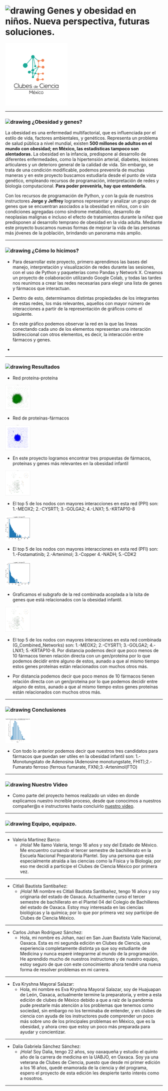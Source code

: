 
# <img src="https://image.flaticon.com/icons/png/512/1422/1422840.png" alt="drawing" width="50"/> Genes y obesidad en niños. Nueva perspectiva, futuras soluciones.
<img src="Logo_CdeCMx.png" width=200>

---

### <img src="https://img.icons8.com/bubbles/2x/ffffff/visible--v2.png" alt="drawing" width="30"/> ¿Obesidad y genes?

La obesidad es una enfermedad multifactorial, que es influenciada por el estilo de vida, factores ambientales, y genéticos. Representa un problema de salud pública a nivel mundial, existen **500 millones de adultos en el mundo con obesidad; en México, las estadísticas tampoco son alentadoras.** La obesidad en la infancia, predispone al desarrollo de diferentes enfermedades, como la hipertensión arterial, diabetes, lesiones articulares y un deterioro general de la calidad de vida. Sin embargo, se trata de una condición modificable, podemos prevenirla de muchas maneras y en este proyecto buscamos estudiarla desde el punto de vista genético, empleando recursos de programación, interpretación de redes y biología computacional. **Para poder prevenirla, hay que entenderla.**

Con los recursos de programación de Python, y con la guía de nuestros instructores **Jorge y Jeffrey** logramos representar y analizar un grupo de genes que se encuentran asociados a la obesidad en niños, con o sin condiciones agregadas como síndrome metabólico, desarrollo de neoplasias malignas e incluso el efecto de tratamientos durante la niñez que predisponen al desarrollo temprano de obesidad en la vida adulta. Mediante este proyecto buscamos nuevas formas de mejorar la vida de las personas  más jóvenes de la población, brindando un panorama más amplio.

---

### <img src="https://image.flaticon.com/icons/png/512/190/190536.png" alt="drawing" width="30"/> ¿Cómo lo hicimos?

* Para desarrollar este proyecto, primero aprendimos las bases del manejo, interpretación y visualización de redes durante las sesiones, con el uso de Python y paqueterías como Pandas y Network X.  Creamos un proyecto de colaboración utilizando Google Colab, y todas las tardes nos reunimos a crear las redes necesarias para elegir una lista de genes y fármacos que interactuan.
* Dentro de esto, determinamos distintas propiedades de los integrantes de estas redes, los más relevantes, aquellos con mayor número de interacciones a partir de la representación de gráficos como el siguiente.

 * En este gráfico podemos observar la red en la que las lineas conectando cada uno de los elementos representan una interación bidireccional con otros elementos, es decir, la interacción entre fármacos y genes.
 
 * 

---

### <img src="https://uxwing.com/wp-content/themes/uxwing/download/48-checkmark-cross/success-green-check-mark.png" alt="drawing" width="30"/> Resultados

* Red proteína-proteína

<img src="https://github.com/CdeCMx-org/proyectos-2021-club_7_2/blob/main/nx/red%20proteina%20proteina.png" alt="Red de interacción" style="height: 80px; width:80px;"/>

* Red de proteínas-fármacos

<img src="https://github.com/CdeCMx-org/proyectos-2021-club_7_2/blob/main/nx/red%20farmacos.png" alt="Red de interacción" style="height: 80px; width:80px;"/>

* En este proyecto logramos encontrar tres propuestas de fármacos, proteínas y genes más relevantes en la obesidad infantil

<img src="https://github.com/CdeCMx-org/proyectos-2021-club_7_2/blob/main/nx/network.png" alt="Red de interacción" style="height: 80px; width:80px;"/>

* El top 5 de los nodos con mayores interacciones en esta red (PPI) son: 1.-MEOX2; 2.-CYSRT1; 3.-GOLGA2; 4.-LNX1; 5.-KRTAP10-8

<img src="nx/histograma001.png" alt="Red de interacción" style="height: 80px; width:80px;"/>

* El top 5 de los nodos con mayores interacciones en esta red (PFI) son: 1.-Fostamatinib; 2.-Artenimol; 3.-Copper 4.-NADH; 5.-CDK2

<img src="https://github.com/CdeCMx-org/proyectos-2021-club_7_2/blob/main/nx/histograma002.png" alt="Red de interacción" style="height: 80px; width:80px;"/>

* Graficamos el subgrafo de la red combinada acoplada a la lsita de genes que está relacionados con la obesidad infantil.

<img src="https://github.com/CdeCMx-org/proyectos-2021-club_7_2/blob/main/nx/network.png" alt="Red de interacción" style="height: 80px; width:80px;"/>

* El top 5 de los nodos con mayores interacciones en esta red combinada (G_Combined_Networks) son: 1.-MEOX2; 2.-CYSRT1; 3.-GOLGA2; 4.-LNX1; 5.-KRTAP10-8.
Por distancia podemos decir que poco menos de 10 fármacos tienen relación directa con un gen/proteína por lo que podemos decidir entre alguno de estos, aunado a que al mismo tiempo estos genes proteínas están relacionados con muchos otros más.

* Por distancia podemos decir que poco menos de 10 fármacos tienen relación directa con un gen/proteína por lo que podemos decidir entre alguno de estos, aunado a que al mismo tiempo estos genes proteínas están relacionados con muchos otros más.

---

### <img src="https://www.iconpacks.net/icons/2/free-opened-book-icon-3169-thumb.png" alt="drawing" width="30"/> Conclusiones


<img src="https://github.com/CdeCMx-org/proyectos-2021-club_7_2/blob/main/nx/histograma004.png" alt="Interacción final" style="height: 80px; width:80px;"/>

* Con todo lo anterior podemos decir que nuestros tres candidatos para fármacos que puedan ser utiles en la obesidad infantil son: 1.-Monotungstato de Adenosina (Adenosine monotungstate, FHIT);2.-Fumarato ferroso (ferrous fumarate, FXN);3.-Artenimol(FTO)


---

### <img src="https://freepngimg.com/download/youtube/77718-network-youtube-computer-facebook-social-video-icon.png" alt="drawing" width="30"/> Nuestro Video


 * Como parte del proyecto hemos realizado un video en donde explicamos nuestro increíble proceso, desde que conocimos a nuestros compañer@s e instructores hasta concluirlo [nuestro video](https://youtu.be/ZfkxW0UAlT0).

---
 
### <img src="https://img.icons8.com/color/452/mexico-circular.png" alt="drawing" width="30"/> Equipo, equipazo.

---
* Valeria Martinez Barco:
  - ¡Hola! Me llamo Valeria, tengo 16 años y soy del Estado de México. Me encuentro cursando el tercer semestre de bachillerato en la Escuela Nacional Preparatoria Plantel. Soy una persona que está especialmente atraída a las ciencias como la Física y la Biología; por eso me decidí a partícipe el Clubes de Ciencia México por primera vez. 

---
* Citlali Bautista Santibañez: 
  - ¡Hola! Mi nombre es Citlali Bautista Santibañez, tengo 16 años y soy originaria del estado de Oaxaca. Actualmente curso el tercer semestre de bachillerato en el Plantel 04 del Colegio de Bachilleres del estado de Oaxaca. Estoy muy interesada en las ciencias biológicas y  la química; por lo que por primera vez soy participe de Clubes de Ciencia México.

---
* Carlos Johan Rodríguez Sánchez: 
  - Hola, mi nombre es Johan, nací en San Juan Bautista Valle Nacional, Oaxaca. Esta es mi segunda edición en Clubes de Ciencia, una experiencia completamente distinta ya que soy estudiante de Medicina y nunca esperé integrarme al mundo de la programación. He aprendido mucho de nuestros instructores y de nuestro equipo, estoy seguro de que con este conocimiento ahora tendré una nueva forma de resolver problemas en mi carrera.

---
* Eva Kryshna Mayoral Salazar: 
  - Hola, mi nombre es Eva Kryshna Mayoral Salazar, soy de Huajuapan de León, Oaxaca, actualmente termine la preparatoria,  y entre a esta edición de clubes de México debido a que a raíz de la pandemia pude prestarle más atención a los problemas que tenemos como sociedad, sin embargo no los terminaba de entender, y en clubes de ciencia con ayuda de los instructores pude comprender un poco más sobre uno de los principales problemas en México, que es la obesidad, y ahora creo que estoy un poco más preparada para ayudar y concientizar.

---
* Dalia Gabriela Sánchez Sánchez:  
  - ¡Hola! Soy Dalia, tengo 22 años, soy oaxaqueña y estudio el quinto año de la carrera de medicina en la UABJO, en Oaxaca. Soy ya una veterana de Clubes de Ciencia, puesto que desde mi primer edición a los 16 años, quedé enamorada de la ciencia y del programa, espero el proyecto de esta edición les despierte tanto interés como a nosotros. 
---


